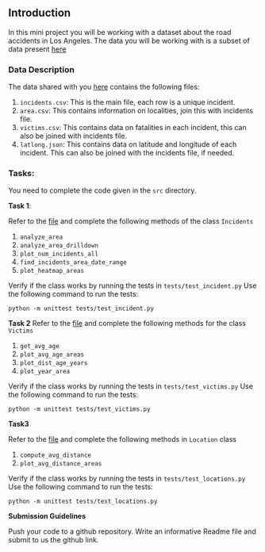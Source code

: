 ## Introduction

In this mini project you will be working with a dataset about the road accidents in Los Angeles. The data you will be working with is a subset of data present [here](https://www.kaggle.com/datasets/cityofLA/los-angeles-traffic-collision-data)


### Data Description

The data shared with you [here](./data/) contains the following files:

1. `incidents.csv`: This is the main file, each row is a unique incident.
2. `area.csv`: This contains information on localities, join this with incidents file.
3. `victims.csv`: This contains data on fatalities in each incident, this can also be joined with incidents file.
4. `latlong.json`: This contains data on latitude and longitude of each incident. This can also be joined with the incidents file, if needed.


### Tasks:

You need to complete the code given in the `src` directory.

**Task 1**:

Refer to the [file](./src/incidents.py) and complete the following methods of the class `Incidents`

1. `analyze_area`
2. `analyze_area_drilldown`
3. `plot_num_incidents_all`
4. `find_incidents_area_date_range`
5. `plot_heatmap_areas`

Verify if the class works by running the tests in `tests/test_incident.py`
Use the following command to run the tests:

```shell
python -m unittest tests/test_incident.py
```

**Task 2**
Refer to the [file](src/victims.py) and complete the following methods for the class `Victims` 

1. `get_avg_age`
2. `plot_avg_age_areas`
3. `plot_dist_age_years`
4. `plot_year_area`

Verify if the class works by running the tests in `tests/test_victims.py`
Use the following command to run the tests:

```shell
python -m unittest tests/test_victims.py
```

**Task3**

Refer to the [file](./src/locations.py) and complete the following methods in `Location` class

1. `compute_avg_distance`
2. `plot_avg_distance_areas`

Verify if the class works by running the tests in `tests/test_locations.py`
Use the following command to run the tests:

```shell
python -m unittest tests/test_locations.py
```


**Submission Guidelines**

Push your code to a github repository. Write an informative Readme file and submit to us the github link.